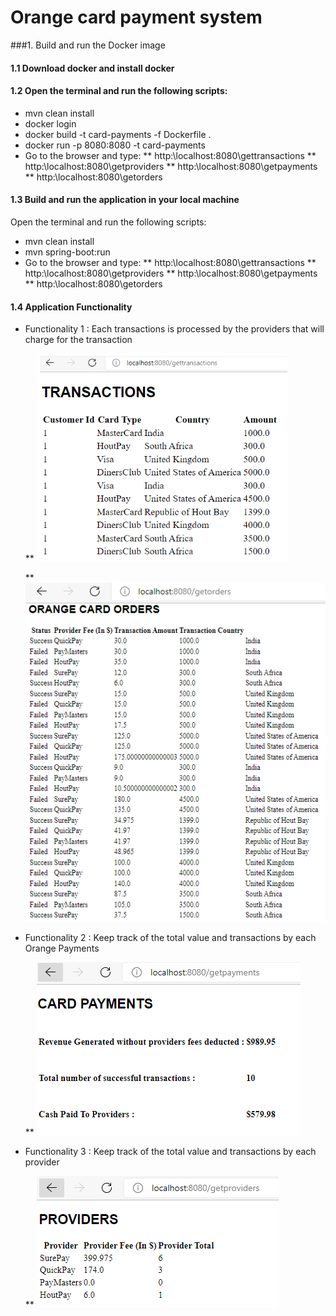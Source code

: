 # Orange card payment system

###1. Build and run the Docker image

#### 1.1 Download docker and install docker

#### 1.2 Open the terminal and run the following scripts:
* mvn clean install
* docker login
* docker build -t card-payments -f Dockerfile .
* docker run -p 8080:8080 -t card-payments
* Go to the browser and type:
  ** http:\\localhost:8080\gettransactions
  ** http:\\localhost:8080\getproviders
  ** http:\\localhost:8080\getpayments
  ** http:\\localhost:8080\getorders


#### 1.3 Build and run the application in your local  machine

Open the terminal and run the following scripts:

* mvn clean install
* mvn spring-boot:run
* Go to the browser and type:
    ** http:\\localhost:8080\gettransactions
    ** http:\\localhost:8080\getproviders
    ** http:\\localhost:8080\getpayments
    ** http:\\localhost:8080\getorders


#### 1.4 Application Functionality   

* Functionality 1 : Each transactions is processed by the providers that  will charge for the transaction

  ** ![img.png](img.png)

  ** ![img_2.png](img_2.png)

* Functionality 2 : Keep track of the total value and transactions by each Orange Payments
     
  ** ![img_4.png](img_4.png)

* Functionality 3 : Keep track of the total value and transactions by each provider

  ** ![img_3.png](img_3.png)
  
    

